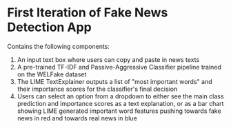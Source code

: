 # First Iteration of Fake News Detection App

Contains the following components:

1. An input text box where users can copy and paste in news texts
2. A pre-trained TF-IDF and Passive-Aggressive Classifier pipeline trained on the WELFake dataset
3. The LIME TextExplainer outputs a list of "most important words" and their importance scores for the classifier's final decision
4. Users can select an option from a dropdown to either see the main class prediction and importance scores as a text explanation, or as 
a bar chart showing LIME generated important word features pushing towards fake news in red and towards real news in blue
